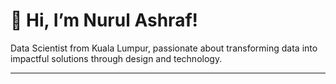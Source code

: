 # 👋 Hi, I’m Nurul Ashraf!  

Data Scientist from Kuala Lumpur, passionate about transforming data into impactful solutions through design and technology.  

---
